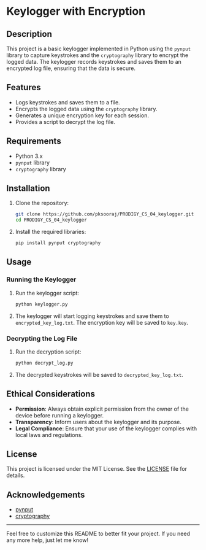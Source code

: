 
# Keylogger with Encryption

## Description

This project is a basic keylogger implemented in Python using the `pynput` library to capture keystrokes and the `cryptography` library to encrypt the logged data. The keylogger records keystrokes and saves them to an encrypted log file, ensuring that the data is secure.

## Features

- Logs keystrokes and saves them to a file.
- Encrypts the logged data using the `cryptography` library.
- Generates a unique encryption key for each session.
- Provides a script to decrypt the log file.

## Requirements

- Python 3.x
- `pynput` library
- `cryptography` library

## Installation

1. Clone the repository:
    ```bash
    git clone https://github.com/pksooraj/PRODIGY_CS_04_keylogger.git
    cd PRODIGY_CS_04_keylogger
    ```

2. Install the required libraries:
    ```bash
    pip install pynput cryptography
    ```

## Usage

### Running the Keylogger

1. Run the keylogger script:
    ```bash
    python keylogger.py
    ```

2. The keylogger will start logging keystrokes and save them to `encrypted_key_log.txt`. The encryption key will be saved to `key.key`.

### Decrypting the Log File

1. Run the decryption script:
    ```bash
    python decrypt_log.py
    ```

2. The decrypted keystrokes will be saved to `decrypted_key_log.txt`.

## Ethical Considerations

- **Permission**: Always obtain explicit permission from the owner of the device before running a keylogger.
- **Transparency**: Inform users about the keylogger and its purpose.
- **Legal Compliance**: Ensure that your use of the keylogger complies with local laws and regulations.

## License

This project is licensed under the MIT License. See the [LICENSE](LICENSE) file for details.

## Acknowledgements

- [pynput](https://pypi.org/project/pynput/)
- [cryptography](https://pypi.org/project/cryptography/)

---

Feel free to customize this README to better fit your project. If you need any more help, just let me know!

